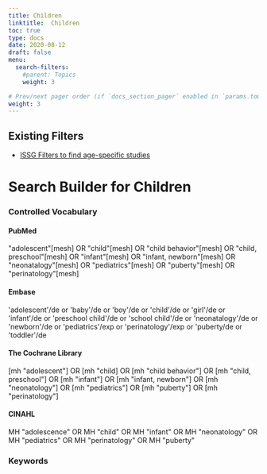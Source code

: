 ```yaml
---
title: Children
linktitle:  Children
toc: true
type: docs
date: 2020-08-12
draft: false
menu:
  search-filters:
    #parent: Topics
    weight: 3

# Prev/next pager order (if `docs_section_pager` enabled in `params.toml`)
weight: 3
---
```



## Existing Filters

* [ISSG Filters to find age-specific studies](https://sites.google.com/a/york.ac.uk/issg-search-filters-resource/home/age-groups?authuser=0)

# Search Builder for Children

### Controlled Vocabulary

#### PubMed
"adolescent"[mesh] OR "child"[mesh] OR "child behavior"[mesh] OR "child, preschool"[mesh] OR "infant"[mesh] OR "infant, newborn"[mesh] OR "neonatalogy"[mesh] OR "pediatrics"[mesh] OR "puberty"[mesh]  OR "perinatology"[mesh]
#### Embase
'adolescent'/de or 'baby'/de or 'boy'/de or 'child'/de or 'girl'/de or 'infant'/de or 'preschool child'/de or 'school child'/de or 'neonatalogy'/de or 'newborn'/de or 'pediatrics'/exp or 'perinatology'/exp  or 'puberty/de or 'toddler'/de
#### The Cochrane Library
[mh "adolescent"] OR [mh "child] OR [mh "child behavior"] OR [mh "child, preschool"] OR [mh "infant"] OR [mh "infant, newborn"] OR [mh "neonatology"] OR [mh "pediatrics"] OR [mh "puberty"] OR [mh "perinatology"]
#### CINAHL
MH "adolescence" OR MH "child" OR MH "infant" OR MH "neonatology" OR MH "pediatrics" OR MH "perinatology" OR MH "puberty"

### Keywords
